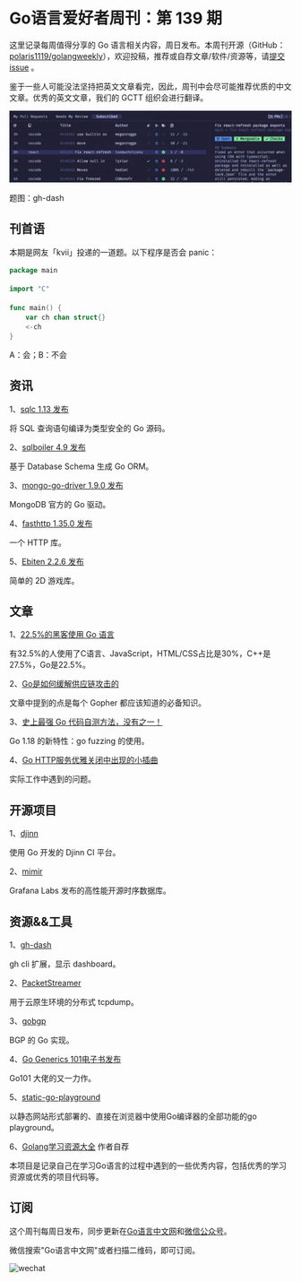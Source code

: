 # Go语言爱好者周刊：第 139 期

这里记录每周值得分享的 Go 语言相关内容，周日发布。本周刊开源（GitHub：[polaris1119/golangweekly](https://github.com/polaris1119/golangweekly)），欢迎投稿，推荐或自荐文章/软件/资源等，请[提交 issue](https://github.com/polaris1119/golangweekly/issues) 。

鉴于一些人可能没法坚持把英文文章看完，因此，周刊中会尽可能推荐优质的中文文章。优秀的英文文章，我们的 GCTT 组织会进行翻译。

![](imgs/issue139/cover.jpeg)

题图：gh-dash

## 刊首语

本期是网友「kvii」投递的一道题。以下程序是否会 panic：

```go
package main

import "C"

func main() {
	var ch chan struct{}
	<-ch
}
```

A：会；B：不会

## 资讯

1、[sqlc 1.13 发布](https://github.com/kyleconroy/sqlc)

将 SQL 查询语句编译为类型安全的 Go 源码。

2、[sqlboiler 4.9 发布](https://github.com/volatiletech/sqlboiler)

基于 Database Schema 生成 Go ORM。

3、[mongo-go-driver 1.9.0 发布](https://github.com/mongodb/mongo-go-driver)

MongoDB 官方的 Go 驱动。

4、[fasthttp 1.35.0 发布](https://github.com/valyala/fasthttp)

一个 HTTP 库。

5、[Ebiten 2.2.6 发布](https://github.com/hajimehoshi/ebiten)

简单的 2D 游戏库。

## 文章

1、[22.5%的黑客使用 Go 语言](https://mp.weixin.qq.com/s/oilvJnKDE5ZvXCotcx_IMA)

有32.5%的人使用了C语言、JavaScript，HTML/CSS占比是30%，C++是27.5%，Go是22.5%。

2、[Go是如何缓解供应链攻击的](https://mp.weixin.qq.com/s/Zn7ee8Mos4aSgBcHvXRDBg)

文章中提到的点是每个 Gopher 都应该知道的必备知识。

3、[史上最强 Go 代码自测方法，没有之一！](https://mp.weixin.qq.com/s/XBW-x8GvUNwJOm92XaYw_A)

Go 1.18 的新特性：go fuzzing 的使用。

4、[Go HTTP服务优雅关闭中出现的小插曲](https://mp.weixin.qq.com/s/HY82uS2eYzt7cHqvdHKF-Q)

实际工作中遇到的问题。

## 开源项目

1、[djinn](https://github.com/djinn-ci/djinn)

使用 Go 开发的 Djinn CI 平台。

2、[mimir](https://github.com/grafana/mimir)

Grafana Labs 发布的高性能开源时序数据库。

## 资源&&工具

1、[gh-dash](https://github.com/dlvhdr/gh-dash)

gh cli 扩展，显示 dashboard。

2、[PacketStreamer](https://github.com/deepfence/PacketStreamer)

用于云原生环境的分布式 tcpdump。

3、[gobgp](https://github.com/osrg/gobgp)

BGP 的 Go 实现。

4、[Go Generics 101电子书发布](https://go101.org/generics/101.html#index)

Go101 大佬的又一力作。

5、[static-go-playground](https://github.com/Yeicor/static-go-playground/)

以静态网站形式部署的、直接在浏览器中使用Go编译器的全部功能的go playground。

6、[Golang学习资源大全](https://github.com/LearnGolang/LearnGolang)  作者自荐

本项目是记录自己在学习Go语言的过程中遇到的一些优秀内容，包括优秀的学习资源或优秀的项目代码等。

## 订阅

这个周刊每周日发布，同步更新在[Go语言中文网](https://studygolang.com/go/weekly)和[微信公众号](https://weixin.sogou.com/weixin?query=Go%E8%AF%AD%E8%A8%80%E4%B8%AD%E6%96%87%E7%BD%91)。

微信搜索"Go语言中文网"或者扫描二维码，即可订阅。

![wechat](imgs/wechat.png)
